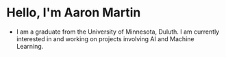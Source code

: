 # Hello, I'm Aaron Martin
- I am a graduate from the University of Minnesota, Duluth. I am currently interested in and working on projects involving AI and Machine Learning.
